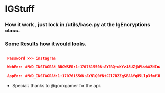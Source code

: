 # IGStuff

### How it work , just look in /utils/base.py at the IgEncryptions class.

### Some Results how it would looks.
```json

 Password >>> instagram

 WebEnc: #PWD_INSTAGRAM_BROWSER:1:1707615508:AYPBQ+uKYzJ8UZjhPUwAAZNInA7tmssjjKq/lENxfjaogWLKI/5N6D/bWf+06c9OIewpyY2ImuxfFhxxQXKEFLYC8ZbqnhVSLK/hXJmvWNeWhyMHUK7h94HyuKJ5YeH1qmt8Z39G0Ounv0QcGZ/pjD8YEeRGWBjI45lr/P3ej2ElAMY1BLOhYFc58bV4UlHfz9YWcedI8tdGJRJKvl4BfqIqNgvENA0qCWVkhTo06v3lOfmPm7sD87Su8N47PblTF9njDhpGmx6lpzsmVOFuko64ZaOJSfJxet/kkSCOuUrHOzZms/DuzwDWNOGDDVytLgVes1sJyJuLAuovOwo822FmkW7W9t536IydbVUWU4bekuSVhwltHtI5eZbpcRZBA8SO1ryJ//hm

 AppEnc: #PWD_INSTAGRAM:1:1707615508:AYNlQ0fNtC1l7RZZgSEAAYqH5Llp3fmfJR7ikWEeFBoLP/6xQnCJS3Fo0/U8QPyLUiZ4U6jixOx4UtQzRBSu3NQdeM3wG9oYDFhaajerTlxKUDGwgrdDO3mBRdPCdIIKczGdNYDPt+iUfl34Uo9SGXwYPtj84EeAm8UEDvCW03YJU4HmsQ4yMCOD6EUausO1UZRvW0crEJjN+cCykX9cNNG00++mThiyGfkHZE3W9p28F3/B9UNMDwHqT2t8EbDdzlsQRSJGaG1DIzJVqQjaHWb/JrAQjOcOwUK1Fi/Q1N/3Ud962h2cojwzE5caMAEe/TuA7bnW+d7kWj1S3hBN15Kub5Tp5r1t9lgThknMMAZsoy8W6zKG7GWg/oK3Kq0dzw+WDw4OGKzU

```

- Specials thanks to @godxgamer for the api.
